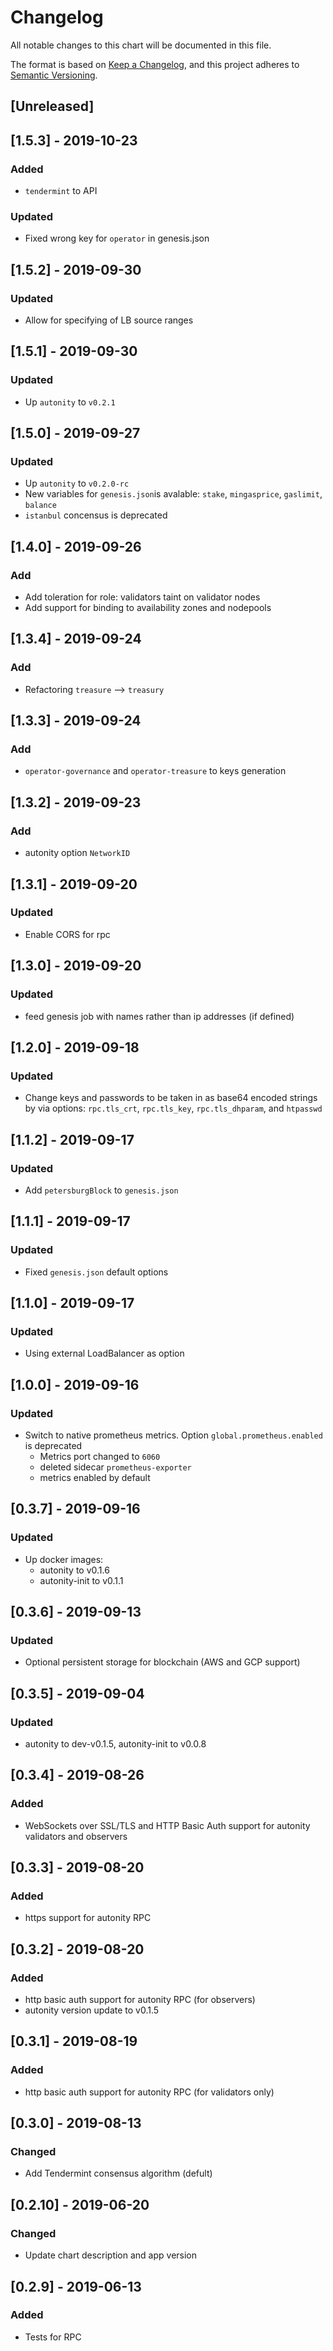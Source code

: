 # Changelog
All notable changes to this chart will be documented in this file.

The format is based on [Keep a Changelog](https://keepachangelog.com/en/1.0.0/),
and this project adheres to [Semantic Versioning](https://semver.org/spec/v2.0.0.html).

## [Unreleased]
## [1.5.3] - 2019-10-23
### Added 
- `tendermint` to API
### Updated
- Fixed wrong key for `operator` in genesis.json

## [1.5.2] - 2019-09-30
### Updated
- Allow for specifying of LB source ranges

## [1.5.1] - 2019-09-30
### Updated
- Up `autonity` to `v0.2.1`

## [1.5.0] - 2019-09-27
### Updated
- Up `autonity` to `v0.2.0-rc`
- New variables for `genesis.json`is avalable: `stake`, `mingasprice`, `gaslimit`, `balance`
-  `istanbul` concensus is deprecated

## [1.4.0] - 2019-09-26
### Add
- Add toleration for role: validators taint on validator nodes
- Add support for binding to availability zones and nodepools

## [1.3.4] - 2019-09-24
### Add
- Refactoring `treasure` --> `treasury`

## [1.3.3] - 2019-09-24
### Add
- `operator-governance` and `operator-treasure` to keys generation

## [1.3.2] - 2019-09-23
### Add
- autonity option `NetworkID`

## [1.3.1] - 2019-09-20
### Updated
- Enable CORS for rpc

## [1.3.0] - 2019-09-20
### Updated
- feed genesis job with names rather than ip addresses (if defined)


## [1.2.0] - 2019-09-18
### Updated
- Change keys and passwords to be taken in as base64 encoded strings by via options: `rpc.tls_crt`, `rpc.tls_key`, `rpc.tls_dhparam`, and `htpasswd`


## [1.1.2] - 2019-09-17
### Updated
- Add `petersburgBlock` to `genesis.json`

## [1.1.1] - 2019-09-17
### Updated
- Fixed `genesis.json` default options

## [1.1.0] - 2019-09-17
### Updated
- Using external LoadBalancer as option

## [1.0.0] - 2019-09-16
### Updated
- Switch to native prometheus metrics. Option `global.prometheus.enabled` is deprecated
    - Metrics port changed to `6060`
    - deleted sidecar `prometheus-exporter`
    - metrics enabled by default
## [0.3.7] - 2019-09-16
### Updated
- Up docker images:
    - autonity to v0.1.6
    - autonity-init to v0.1.1

## [0.3.6] - 2019-09-13
### Updated
- Optional persistent storage for blockchain (AWS and GCP support)

## [0.3.5] - 2019-09-04
### Updated
- autonity to dev-v0.1.5, autonity-init to v0.0.8

## [0.3.4] - 2019-08-26
### Added
- WebSockets over SSL/TLS and HTTP Basic Auth support for autonity validators and observers

## [0.3.3] - 2019-08-20
### Added
- https support for autonity RPC

## [0.3.2] - 2019-08-20
### Added
- http basic auth support for autonity RPC (for observers)
- autonity version update to v0.1.5

## [0.3.1] - 2019-08-19
### Added
- http basic auth support for autonity RPC (for validators only)

## [0.3.0] - 2019-08-13
### Changed
- Add Tendermint consensus algorithm (defult)

## [0.2.10] - 2019-06-20
### Changed
- Update chart description and app version

## [0.2.9] - 2019-06-13
### Added
- Tests for RPC

